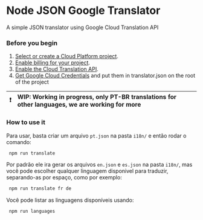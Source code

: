 # Node JSON Google Translator

A simple JSON translator using Google Cloud Translation API

### Before you begin

1.  [Select or create a Cloud Platform project](https://console.cloud.google.com/project?pli=1).
1.  [Enable billing for your project](https://cloud.google.com/billing/docs/how-to/modify-project?visit_id=637268912424354933-1833856047&rd=1#enable-billing).
1.  [Enable the Cloud Translation API](https://console.cloud.google.com/flows/enableapi?apiid=translate.googleapis.com&pli=1).
1.  [Get Google Cloud Credentials](https://cloud.google.com/docs/authentication/getting-started) and put them in translator.json on the root of the project

:exclamation: | WIP: Working in progress, only PT-BR translations for other languages, we are working for more
---: | :---

### How to use it

Para usar, basta criar um arquivo `pt.json` na pasta `i18n/` e então rodar o comando:

```bash
 npm run translate
```

Por padrão ele ira gerar os arquivos `en.json` e `es.json` na pasta `i18n/`, mas você pode escolher qualquer linguagem disponivel para traduzir, separando-as por espaço, como por exemplo:

```bash
 npm run translate fr de
```

Você pode listar as linguagens disponíveis usando:

```bash
 npm run languages
```